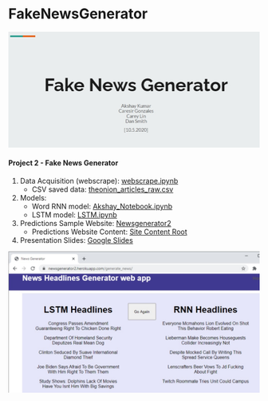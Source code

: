 # FakeNewsGenerator

![Overview](images/title_page.jpg)

#### Project 2 - Fake News Generator
1. Data Acquisition (webscrape): [webscrape.ipynb](./webscrape.ipynb)
    * CSV saved data: [theonion_articles_raw.csv](./Resources/theonion_articles_raw.csv)
2. Models:
    * Word RNN model: [Akshay_Notebook.ipynb](./Akshay_Notebook.ipynb)
    * LSTM model: [LSTM.ipynb](/LSTM.ipynb)
3. Predictions Sample Website: [Newsgenerator2](https://newsgenerator2.herokuapp.com)
    * Predictions Website Content: [Site Content Root](./heroku_webapp/newsgenerator/)
4. Presentation Slides: [Google Slides](https://docs.google.com/presentation/d/1rA200A79eH7NgrOcl81yZ-Z5Uv7E9B5D7ieXPJSwxoA/edit?usp=sharing)

![Predicted Headlines](images/newsgenerator2.jpg)